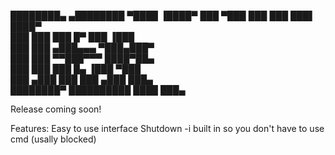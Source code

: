 ████████▄     ▄████████ ▀████    ▐████▀ 
███   ▀███   ███    ███   ███▌   ████▀  
███    ███   ███    █▀     ███  ▐███    
███    ███  ▄███▄▄▄        ▀███▄███▀    
███    ███ ▀▀███▀▀▀        ████▀██▄     
███    ███   ███    █▄    ▐███  ▀███    
███   ▄███   ███    ███  ▄███     ███▄  
████████▀    ██████████ ████       ███▄ 
                                      
Release coming soon!

Features:
Easy to use interface
Shutdown -i built in so you don't have to use cmd (usally blocked)
